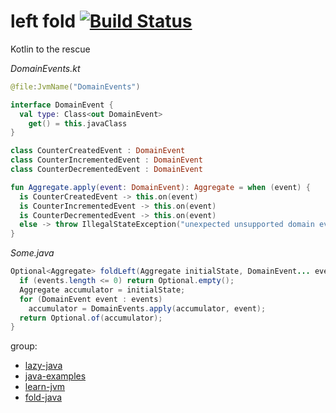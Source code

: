 # left fold [![Build Status](https://travis-ci.org/daggerok/fold-java.svg?branch=master)](https://travis-ci.org/daggerok/fold-java)
Kotlin to the rescue
<!--I don't know why, but people so confused about that simple operation...-->

_DomainEvents.kt_

```kotlin
@file:JvmName("DomainEvents")

interface DomainEvent {
  val type: Class<out DomainEvent>
    get() = this.javaClass
}

class CounterCreatedEvent : DomainEvent
class CounterIncrementedEvent : DomainEvent
class CounterDecrementedEvent : DomainEvent

fun Aggregate.apply(event: DomainEvent): Aggregate = when (event) {
  is CounterCreatedEvent -> this.on(event)
  is CounterIncrementedEvent -> this.on(event)
  is CounterDecrementedEvent -> this.on(event)
  else -> throw IllegalStateException("unexpected unsupported domain event occur: $event")
}
```

_Some.java_

```java
Optional<Aggregate> foldLeft(Aggregate initialState, DomainEvent... events) {
  if (events.length <= 0) return Optional.empty();
  Aggregate accumulator = initialState;
  for (DomainEvent event : events)
    accumulator = DomainEvents.apply(accumulator, event);
  return Optional.of(accumulator);
}
```


group:

- [lazy-java](https://github.com/daggerok/lazy-java)
- [java-examples](https://github.com/daggerok/java-examples)
- [learn-jvm](https://github.com/daggerok/learn-jvm)
- [fold-java](https://github.com/daggerok/fold-java)
